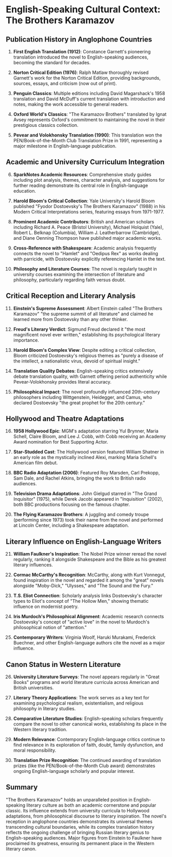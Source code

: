 # English-Speaking Cultural Context: The Brothers Karamazov

## Publication History in Anglophone Countries

1. **First English Translation (1912)**: Constance Garnett's pioneering translation introduced the novel to English-speaking audiences, becoming the standard for decades.

2. **Norton Critical Edition (1976)**: Ralph Matlaw thoroughly revised Garnett's work for the Norton Critical Edition, providing backgrounds, sources, essays, and criticism (now out of print).

3. **Penguin Classics**: Multiple editions including David Magarshack's 1958 translation and David McDuff's current translation with introduction and notes, making the work accessible to general readers.

4. **Oxford World's Classics**: "The Karamazov Brothers" translated by Ignat Avsey represents Oxford's commitment to maintaining the novel in their prestigious classics collection.

5. **Pevear and Volokhonsky Translation (1990)**: This translation won the PEN/Book-of-the-Month Club Translation Prize in 1991, representing a major milestone in English-language publication.

## Academic and University Curriculum Integration

6. **SparkNotes Academic Resources**: Comprehensive study guides including plot analysis, themes, character analysis, and suggestions for further reading demonstrate its central role in English-language education.

7. **Harold Bloom's Critical Collection**: Yale University's Harold Bloom published "Fyodor Dostoevsky's The Brothers Karamazov" (1988) in his Modern Critical Interpretations series, featuring essays from 1971-1977.

8. **Prominent Academic Contributors**: British and American scholars including Richard A. Peace (Bristol University), Michael Holquist (Yale), Robert L. Belknap (Columbia), William J. Leatherbarrow (Cambridge), and Diane Oenning Thompson have published major academic works.

9. **Cross-Reference with Shakespeare**: Academic analysis frequently connects the novel to "Hamlet" and "Oedipus Rex" as works dealing with parricide, with Dostoevsky explicitly referencing Hamlet in the text.

10. **Philosophy and Literature Courses**: The novel is regularly taught in university courses examining the intersection of literature and philosophy, particularly regarding faith versus doubt.

## Critical Reception and Literary Analysis

11. **Einstein's Supreme Assessment**: Albert Einstein called "The Brothers Karamazov" "the supreme summit of all literature" and claimed he learned more from Dostoevsky than any other thinker.

12. **Freud's Literary Verdict**: Sigmund Freud declared it "the most magnificent novel ever written," establishing its psychological literary importance.

13. **Harold Bloom's Complex View**: Despite editing a critical collection, Bloom criticized Dostoevsky's religious themes as "purely a disease of the intellect, a nationalistic virus, devoid of spiritual insight."

14. **Translation Quality Debates**: English-speaking critics extensively debate translation quality, with Garnett offering period authenticity while Pevear-Volokhonsky provides literal accuracy.

15. **Philosophical Impact**: The novel profoundly influenced 20th-century philosophers including Wittgenstein, Heidegger, and Camus, who declared Dostoevsky "the great prophet for the 20th century."

## Hollywood and Theatre Adaptations

16. **1958 Hollywood Epic**: MGM's adaptation starring Yul Brynner, Maria Schell, Claire Bloom, and Lee J. Cobb, with Cobb receiving an Academy Award nomination for Best Supporting Actor.

17. **Star-Studded Cast**: The Hollywood version featured William Shatner in an early role as the mystically inclined Alexi, marking Maria Schell's American film debut.

18. **BBC Radio Adaptation (2006)**: Featured Roy Marsden, Carl Prekopp, Sam Dale, and Rachel Atkins, bringing the work to British radio audiences.

19. **Television Drama Adaptations**: John Gielgud starred in "The Grand Inquisitor" (1975), while Derek Jacobi appeared in "Inquisition" (2002), both BBC productions focusing on the famous chapter.

20. **The Flying Karamazov Brothers**: A juggling and comedy troupe (performing since 1973) took their name from the novel and performed at Lincoln Center, including a Shakespeare adaptation.

## Literary Influence on English-Language Writers

21. **William Faulkner's Inspiration**: The Nobel Prize winner reread the novel regularly, ranking it alongside Shakespeare and the Bible as his greatest literary influences.

22. **Cormac McCarthy's Recognition**: McCarthy, along with Kurt Vonnegut, found inspiration in the novel and regarded it among the "great" novels alongside "Moby-Dick," "Ulysses," and "The Sound and the Fury."

23. **T.S. Eliot Connection**: Scholarly analysis links Dostoevsky's character types to Eliot's concept of "The Hollow Men," showing thematic influence on modernist poetry.

24. **Iris Murdoch's Philosophical Alignment**: Academic research connects Dostoevsky's concept of "active love" in the novel to Murdoch's philosophical notion of "attention."

25. **Contemporary Writers**: Virginia Woolf, Haruki Murakami, Frederick Buechner, and other English-language authors cite the novel as a major influence.

## Canon Status in Western Literature

26. **University Literature Surveys**: The novel appears regularly in "Great Books" programs and world literature curricula across American and British universities.

27. **Literary Theory Applications**: The work serves as a key text for examining psychological realism, existentialism, and religious philosophy in literary studies.

28. **Comparative Literature Studies**: English-speaking scholars frequently compare the novel to other canonical works, establishing its place in the Western literary tradition.

29. **Modern Relevance**: Contemporary English-language critics continue to find relevance in its exploration of faith, doubt, family dysfunction, and moral responsibility.

30. **Translation Prize Recognition**: The continued awarding of translation prizes (like the PEN/Book-of-the-Month Club award) demonstrates ongoing English-language scholarly and popular interest.

## Summary

"The Brothers Karamazov" holds an unparalleled position in English-speaking literary culture as both an academic cornerstone and popular classic. Its influence extends from university curricula to Hollywood adaptations, from philosophical discourse to literary inspiration. The novel's reception in anglophone countries demonstrates its universal themes transcending cultural boundaries, while its complex translation history reflects the ongoing challenge of bringing Russian literary genius to English-speaking audiences. Major figures from Einstein to Faulkner have proclaimed its greatness, ensuring its permanent place in the Western literary canon.